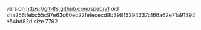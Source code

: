 version https://git-lfs.github.com/spec/v1
oid sha256:febc55c97e63c60ec22fefececd8b39815294237c166a62e71a91392e54bd82d
size 7792
